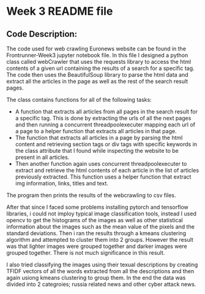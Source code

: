 # Week 3 README file

## Code Description: 
The code used for web crawling Euronews website can be found in the Frontrunner-Week3 jupyter notebook file. In this file I designed a python class called webCrawler that uses the requests library to access the html contents of a given url containing the results of a search for a specific tag. The code then uses the BeautifulSoup library to parse the html data and extract all the articles in the page as well as the rest of the search result pages. 

The class contains functions for all of the following tasks: 

* A function that extracts all articles from all pages in the search result for a specific tag. This is done by extracting the urls of all the next pages and then running a concurrent threadpoolexecuter mapping each url of a page to a helper function that extracts all articles in that page. 
* The function that extracts all articles in a page by parsing the html content and retrieving section tags or div tags with specific keywords in the class attribute that I found while inspecting the website to be present in all articles. 
* Then another function again uses concurrent threadpoolexecuter to extract and retrieve the html contents of each article in the list of articles previously extracted. This function uses a helper function that extract img information, links, titles and text. 

The program then prints the results of the webcrawling to csv files.

After that since I faced some problems installing pytorch and tensorflow libraries, i could not imploy typical image classification tools, instead I used opencv to get the histograms of the images as well as other statistical information about the images such as the mean value of the pixels and the standard deviations. 
Then i ran the results through a kmeans clustering algorithm and attempted to cluster them into 2 groups. However the result was that lighter images were grouped together and darker images were grouped together. There is not much significance in this result. 

I also tried classifying the images using their texual descriptions by creating TFIDF vectors of all the words extracted from all the descriptions and then again usiong kmeans clustering to group them. In the end the data was divided into 2 categroies; russia related news and other cyber attack news. 

